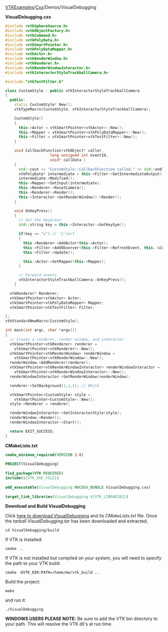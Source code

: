 [VTKExamples](Home)/[Cxx](Cxx)/Demos/VisualDebugging

**VisualDebugging.cxx**
```c++
#include <vtkSphereSource.h>
#include <vtkObjectFactory.h>
#include <vtkCommand.h>
#include <vtkPolyData.h>
#include <vtkSmartPointer.h>
#include <vtkPolyDataMapper.h>
#include <vtkActor.h>
#include <vtkRenderWindow.h>
#include <vtkRenderer.h>
#include <vtkRenderWindowInteractor.h>
#include <vtkInteractorStyleTrackballCamera.h>

#include "vtkTestFilter.h"

class CustomStyle : public vtkInteractorStyleTrackballCamera
{
  public:
    static CustomStyle* New();
    vtkTypeMacro(CustomStyle, vtkInteractorStyleTrackballCamera);

    CustomStyle()
    {
      this->Actor = vtkSmartPointer<vtkActor>::New();
      this->Mapper = vtkSmartPointer<vtkPolyDataMapper>::New();
      this->Filter = vtkSmartPointer<vtkTestFilter>::New();
    }

    void CallbackFunction(vtkObject* caller,
                    long unsigned int eventId,
                    void* callData )
    {
      std::cout << "CustomStyle::CallbackFunction called." << std::endl;
      vtkPolyData* intermediate = this->Filter->GetIntermediateOutput();
      intermediate->Modified();
      this->Mapper->SetInput(intermediate);
      this->Renderer->ResetCamera();
      this->Renderer->Render();
      this->Interactor->GetRenderWindow()->Render();
    }

    void OnKeyPress()
    {
      // Get the keypress
      std::string key = this->Interactor->GetKeySym();

      if(key == "s") // 'S'tart
      {
        this->Renderer->AddActor(this->Actor);
        this->Filter->AddObserver(this->Filter->RefreshEvent, this, &CustomStyle::CallbackFunction);
        this->Filter->Update();

        this->Actor->SetMapper(this->Mapper);
      }

      // Forward events
      vtkInteractorStyleTrackballCamera::OnKeyPress();
    }

  vtkRenderer* Renderer;
  vtkSmartPointer<vtkActor> Actor;
  vtkSmartPointer<vtkPolyDataMapper> Mapper;
  vtkSmartPointer<vtkTestFilter> Filter;

};
vtkStandardNewMacro(CustomStyle);

int main(int argc, char *argv[])
{
  // Create a renderer, render window, and interactor
  vtkSmartPointer<vtkRenderer> renderer =
    vtkSmartPointer<vtkRenderer>::New();
  vtkSmartPointer<vtkRenderWindow> renderWindow =
    vtkSmartPointer<vtkRenderWindow>::New();
  renderWindow->AddRenderer(renderer);
  vtkSmartPointer<vtkRenderWindowInteractor> renderWindowInteractor =
    vtkSmartPointer<vtkRenderWindowInteractor>::New();
  renderWindowInteractor->SetRenderWindow(renderWindow);

  renderer->SetBackground(1,1,1); // White

  vtkSmartPointer<CustomStyle> style =
    vtkSmartPointer<CustomStyle>::New();
  style->Renderer = renderer;

  renderWindowInteractor->SetInteractorStyle(style);
  renderWindow->Render();
  renderWindowInteractor->Start();

  return EXIT_SUCCESS;
}
```
**CMakeLists.txt**
```cmake
cmake_minimum_required(VERSION 2.8)
 
PROJECT(VisualDebugging)
 
find_package(VTK REQUIRED)
include(${VTK_USE_FILE})
 
add_executable(VisualDebugging MACOSX_BUNDLE VisualDebugging.cxx)
 
target_link_libraries(VisualDebugging ${VTK_LIBRARIES})
```

**Download and Build VisualDebugging**

Click [here to download VisualDebugging](https://github.com/lorensen/VTKWikiExamplesTarballs/raw/master/VisualDebugging.tar) and its *CMakeLists.txt* file.
Once the *tarball VisualDebugging.tar* has been downloaded and extracted,
```
cd VisualDebugging/build 
```
If VTK is installed:
```
cmake ..
```
If VTK is not installed but compiled on your system, you will need to specify the path to your VTK build:
```
cmake -DVTK_DIR:PATH=/home/me/vtk_build ..
```
Build the project:
```
make
```
and run it:
```
./VisualDebugging
```
**WINDOWS USERS PLEASE NOTE:** Be sure to add the VTK bin directory to your path. This will resolve the VTK dll's at run time.

